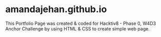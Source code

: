 # amandajehan.github.io

This Portfolio Page was created & coded for Hacktiv8 - Phase 0, W4D3 Anchor Challenge by using HTML & CSS to create simple web page.

